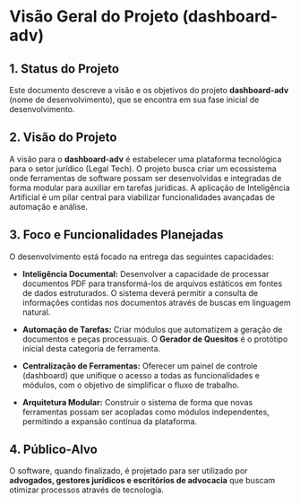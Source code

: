 # Visão Geral do Projeto (dashboard-adv)

## 1. Status do Projeto

Este documento descreve a visão e os objetivos do projeto **dashboard-adv** (nome de desenvolvimento), que se encontra em sua fase inicial de desenvolvimento.

## 2. Visão do Projeto

A visão para o **dashboard-adv** é estabelecer uma plataforma tecnológica para o setor jurídico (Legal Tech). O projeto busca criar um ecossistema onde ferramentas de software possam ser desenvolvidas e integradas de forma modular para auxiliar em tarefas jurídicas. A aplicação de Inteligência Artificial é um pilar central para viabilizar funcionalidades avançadas de automação e análise.

## 3. Foco e Funcionalidades Planejadas

O desenvolvimento está focado na entrega das seguintes capacidades:

* **Inteligência Documental:** Desenvolver a capacidade de processar documentos PDF para transformá-los de arquivos estáticos em fontes de dados estruturados. O sistema deverá permitir a consulta de informações contidas nos documentos através de buscas em linguagem natural.

* **Automação de Tarefas:** Criar módulos que automatizem a geração de documentos e peças processuais. O **Gerador de Quesitos** é o protótipo inicial desta categoria de ferramenta.

* **Centralização de Ferramentas:** Oferecer um painel de controle (dashboard) que unifique o acesso a todas as funcionalidades e módulos, com o objetivo de simplificar o fluxo de trabalho.

* **Arquitetura Modular:** Construir o sistema de forma que novas ferramentas possam ser acopladas como módulos independentes, permitindo a expansão contínua da plataforma.

## 4. Público-Alvo

O software, quando finalizado, é projetado para ser utilizado por **advogados, gestores jurídicos e escritórios de advocacia** que buscam otimizar processos através de tecnologia.
